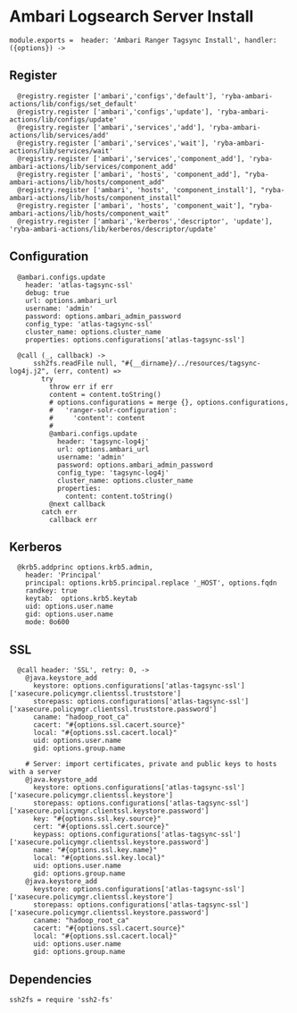 

# Ambari Logsearch Server Install

    module.exports =  header: 'Ambari Ranger Tagsync Install', handler: ({options}) ->
      
## Register

      @registry.register ['ambari','configs','default'], 'ryba-ambari-actions/lib/configs/set_default'
      @registry.register ['ambari','configs','update'], 'ryba-ambari-actions/lib/configs/update'
      @registry.register ['ambari','services','add'], 'ryba-ambari-actions/lib/services/add'
      @registry.register ['ambari','services','wait'], 'ryba-ambari-actions/lib/services/wait'
      @registry.register ['ambari','services','component_add'], 'ryba-ambari-actions/lib/services/component_add'
      @registry.register ['ambari', 'hosts', 'component_add'], "ryba-ambari-actions/lib/hosts/component_add"
      @registry.register ['ambari', 'hosts', 'component_install'], "ryba-ambari-actions/lib/hosts/component_install"
      @registry.register ['ambari', 'hosts', 'component_wait'], "ryba-ambari-actions/lib/hosts/component_wait"
      @registry.register ['ambari','kerberos','descriptor', 'update'], 'ryba-ambari-actions/lib/kerberos/descriptor/update'

## Configuration

      @ambari.configs.update
        header: 'atlas-tagsync-ssl'
        debug: true
        url: options.ambari_url
        username: 'admin'
        password: options.ambari_admin_password
        config_type: 'atlas-tagsync-ssl'
        cluster_name: options.cluster_name
        properties: options.configurations['atlas-tagsync-ssl']

      @call (_, callback) ->
          ssh2fs.readFile null, "#{__dirname}/../resources/tagsync-log4j.j2", (err, content) =>
            try
              throw err if err
              content = content.toString()
              # options.configurations = merge {}, options.configurations,
              #   'ranger-solr-configuration':
              #     'content': content
              # 
              @ambari.configs.update
                header: 'tagsync-log4j'
                url: options.ambari_url
                username: 'admin'
                password: options.ambari_admin_password
                config_type: 'tagsync-log4j'
                cluster_name: options.cluster_name
                properties:
                  content: content.toString()
              @next callback
            catch err
              callback err

## Kerberos
              
      @krb5.addprinc options.krb5.admin,
        header: 'Principal'
        principal: options.krb5.principal.replace '_HOST', options.fqdn
        randkey: true
        keytab:  options.krb5.keytab
        uid: options.user.name
        gid: options.user.name
        mode: 0o600

## SSL

      @call header: 'SSL', retry: 0, ->
        @java.keystore_add
          keystore: options.configurations['atlas-tagsync-ssl']['xasecure.policymgr.clientssl.truststore']
          storepass: options.configurations['atlas-tagsync-ssl']['xasecure.policymgr.clientssl.truststore.password']
          caname: "hadoop_root_ca"
          cacert: "#{options.ssl.cacert.source}"
          local: "#{options.ssl.cacert.local}"
          uid: options.user.name
          gid: options.group.name

        # Server: import certificates, private and public keys to hosts with a server
        @java.keystore_add
          keystore: options.configurations['atlas-tagsync-ssl']['xasecure.policymgr.clientssl.keystore']
          storepass: options.configurations['atlas-tagsync-ssl']['xasecure.policymgr.clientssl.keystore.password']
          key: "#{options.ssl.key.source}"
          cert: "#{options.ssl.cert.source}"
          keypass: options.configurations['atlas-tagsync-ssl']['xasecure.policymgr.clientssl.keystore.password']
          name: "#{options.ssl.key.name}"
          local: "#{options.ssl.key.local}"
          uid: options.user.name
          gid: options.group.name
        @java.keystore_add
          keystore: options.configurations['atlas-tagsync-ssl']['xasecure.policymgr.clientssl.keystore']
          storepass: options.configurations['atlas-tagsync-ssl']['xasecure.policymgr.clientssl.keystore.password']
          caname: "hadoop_root_ca"
          cacert: "#{options.ssl.cacert.source}"
          local: "#{options.ssl.cacert.local}"
          uid: options.user.name
          gid: options.group.name
          
## Dependencies

    ssh2fs = require 'ssh2-fs'
      
